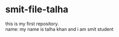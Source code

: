 # smit-file-talha
this is my first repository.
<br>
name: my name is talha khan and i am smit student
